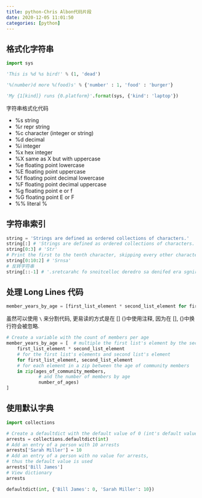 ```yaml
---
title: python-Chris Albon代码片段
date: 2020-12-05 11:01:50
categories: [python]
---
```


## 格式化字符串

```python
import sys

'This is %d %s bird!' % (1, 'dead')

'%(number)d more %(food)s' % {'number' : 1, 'food' : 'burger'}

'My {1[kind]} runs {0.platform}'.format(sys, {'kind': 'laptop'})
```

字符串格式化代码

- %s string
- %r repr string
- %c character (integer or string)
- %d decimal
- %i integer
- %x hex integer
- %X same as X but with uppercase
- %e floating point lowercase
- %E floating point uppercase
- %f floating point decimal lowercase
- %F floating point decimal uppercase
- %g floating point e or f
- %G floating point E or F
- %% literal %

## 字符串索引

```python
string = 'Strings are defined as ordered collections of characters.'
string[:] # 'Strings are defined as ordered collections of characters.'
string[0:3] # 'Str'
# Print the first to the tenth character, skipping every other character
string[0:10:2] # 'Srnsa'
# 反转字符串
string[::-1] # '.sretcarahc fo snoitcelloc deredro sa denifed era sgnirtS'
```

## 处理 Long Lines 代码

```python
member_years_by_age = [first_list_element * second_list_element for first_list_element, second_list_element in zip(ages_of_community_members, number_of_ages)]
```

虽然可以使用 `\` 来分割代码, 更易读的方式是在 [] {}中使用注释, 因为在 [], {}中换行符会被忽略.

```python
# Create a variable with the count of members per age
member_years_by_age = [  # multiple the first list's element by the second list's element
    first_list_element * second_list_element
    # for the first list's elements and second list's element
    for first_list_element, second_list_element
    # for each element in a zip between the age of community members
    in zip(ages_of_community_members,
            # and the number of members by age
            number_of_ages)
]
```

## 使用默认字典

```python
import collections

# Create a defaultdict with the default value of 0 (int's default value is 0)
arrests = collections.defaultdict(int)
# Add an entry of a person with 10 arrests
arrests['Sarah Miller'] = 10
# Add an entry of a person with no value for arrests,
# thus the default value is used
arrests['Bill James']
# View dictionary
arrests

defaultdict(int, {'Bill James': 0, 'Sarah Miller': 10})
```
